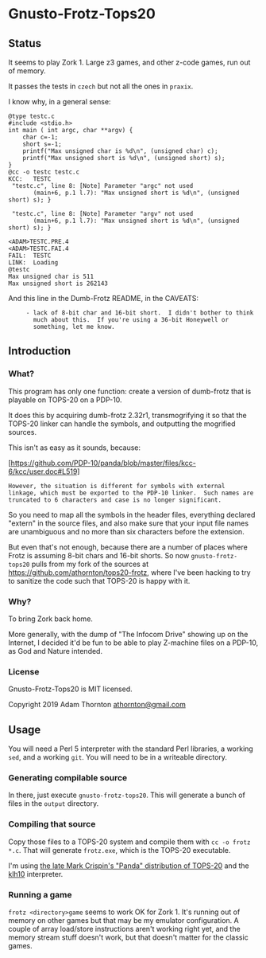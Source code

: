 # Gnusto-Frotz-Tops20

## Status

It seems to play Zork 1.  Large z3 games, and other z-code games, run
out of memory.

It passes the tests in `czech` but not all the ones in `praxix`.

I know why, in a general sense:

```
@type testc.c
#include <stdio.h>
int main ( int argc, char **argv) {
    char c=-1;
    short s=-1;
    printf("Max unsigned char is %d\n", (unsigned char) c);
    printf("Max unsigned short is %d\n", (unsigned short) s);
}
@cc -o testc testc.c
KCC:   TESTC
 "testc.c", line 8: [Note] Parameter "argc" not used
       (main+6, p.1 l.7): "Max unsigned short is %d\n", (unsigned short) s); }

 "testc.c", line 8: [Note] Parameter "argv" not used
       (main+6, p.1 l.7): "Max unsigned short is %d\n", (unsigned short) s); }

<ADAM>TESTC.PRE.4
<ADAM>TESTC.FAI.4
FAIL:  TESTC
LINK:  Loading
@testc
Max unsigned char is 511
Max unsigned short is 262143
```

And this line in the Dumb-Frotz README, in the CAVEATS:

```
     - lack of 8-bit char and 16-bit short.  I didn't bother to think
       much about this.  If you're using a 36-bit Honeywell or
       something, let me know.
```

## Introduction

### What?

This program has only one function: create a version of dumb-frotz that
is playable on TOPS-20 on a PDP-10.

It does this by acquiring dumb-frotz 2.32r1, transmogrifying it so that
the TOPS-20 linker can handle the symbols, and outputting the mogrified
sources.

This isn't as easy as it sounds, because:

[https://github.com/PDP-10/panda/blob/master/files/kcc-6/kcc/user.doc#L519]

```
However, the situation is different for symbols with external
linkage, which must be exported to the PDP-10 linker.  Such names are
truncated to 6 characters and case is no longer significant.
```
So you need to map all the symbols in the header files, everything declared
"extern" in the source files, and also make sure that your input file names
are unambiguous and no more than six characters before the extension.

But even that's not enough, because there are a number of places where
Frotz is assuming 8-bit chars and 16-bit shorts.  So now
`gnusto-frotz-tops20` pulls from my fork of the sources at
https://github.com/athornton/tops20-frotz, where I've been hacking to
try to sanitize the code such that TOPS-20 is happy with it.

### Why?

To bring Zork back home.

More generally, with the dump of "The Infocom Drive" showing up on the
Internet, I decided it'd be fun to be able to play Z-machine files on a
PDP-10, as God and Nature intended.

### License

Gnusto-Frotz-Tops20 is MIT licensed.

Copyright 2019 Adam Thornton <athornton@gmail.com>

## Usage

You will need a Perl 5 interpreter with the standard Perl libraries, a
working `sed`, and a working `git`.  You will need to be in a writeable
directory.

### Generating compilable source

In there, just execute `gnusto-frotz-tops20`.  This will generate a
bunch of files in the `output` directory.

### Compiling that source

Copy those files to a TOPS-20 system and compile them with `cc -o frotz
*.c`.  That will generate `frotz.exe`, which is the TOPS-20 executable.

I'm using
[the late Mark Crispin's "Panda" distribution of TOPS-20](http://panda.trailing-edge.com/)
and the [klh10](https://github.com/DavidGriffith/klh10) interpreter.

### Running a game

`frotz <directory>game` seems to work OK for Zork 1.  It's running out
of memory on other games but that may be my emulator configuration.  A
couple of array load/store instructions aren't working right yet, and
the memory stream stuff doesn't work, but that doesn't matter for the
classic games.

